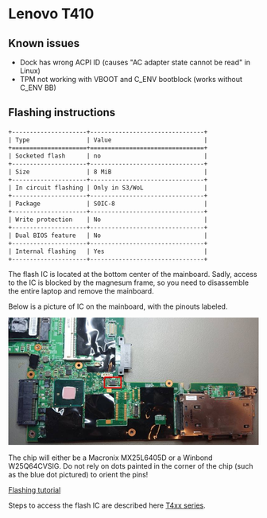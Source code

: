 # Lenovo T410

## Known issues
* Dock has wrong ACPI ID (causes "AC adapter state cannot be read" in Linux)
* TPM not working with VBOOT and C_ENV bootblock (works without C_ENV BB)

## Flashing instructions
```eval_rst
+---------------------+--------------------------------+
| Type                | Value                          |
+=====================+================================+
| Socketed flash      | no                             |
+---------------------+--------------------------------+
| Size                | 8 MiB                          |
+---------------------+--------------------------------+
| In circuit flashing | Only in S3/WoL                 |
+---------------------+--------------------------------+
| Package             | SOIC-8                         |
+---------------------+--------------------------------+
| Write protection    | No                             |
+---------------------+--------------------------------+
| Dual BIOS feature   | No                             |
+---------------------+--------------------------------+
| Internal flashing   | Yes                            |
+---------------------+--------------------------------+
```

The flash IC is located at the bottom center of the mainboard.  Sadly,
access to the IC is blocked by the magnesum frame, so you need to disassemble
the entire laptop and remove the mainboard.

Below is a picture of IC on the mainboard, with the pinouts labeled.

![t410_chip_location](t410_chip_location.jpg)

The chip will either be a Macronix MX25L6405D or a Winbond W25Q64CVSIG.
Do not rely on dots painted in the corner of the chip (such as the blue dot
pictured) to orient the pins!

[Flashing tutorial](../../flash_tutorial/no_ext_power.md)

Steps to access the flash IC are described here [T4xx series].

[T4xx series]: t4xx_series.md
